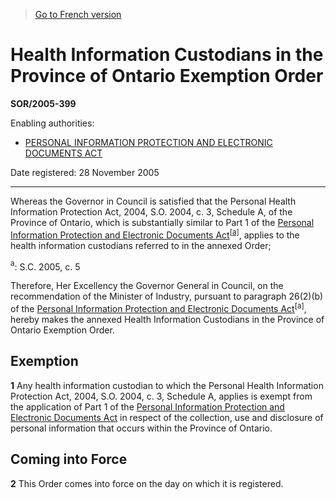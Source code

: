 > [Go to French version](/fr/Règlements/Décrets,%20ordonnances%20et%20règlements%20statutaires/2005/399.md)

# Health Information Custodians in the Province of Ontario Exemption Order

**SOR/2005-399**

Enabling authorities: 
- [PERSONAL INFORMATION PROTECTION AND ELECTRONIC DOCUMENTS ACT](/en/Acts/Statutes%20of%20Canada/2000/c.%205.md)

Date registered: 28 November 2005

----------

Whereas the Governor in Council is satisfied that the Personal Health Information Protection Act, 2004, S.O. 2004, c. 3, Schedule A, of the Province of Ontario, which is substantially similar to Part 1 of the [Personal Information Protection and Electronic Documents Act](/en/Acts/Statutes%20of%20Canada/2000/c.%205.md)<sup><a href='#footnotea_e'>[a]</a></sup>, applies to the health information custodians referred to in the annexed Order;

<a name='footnotea_e'><sup>a</sup></a>: S.C. 2005, c. 5<br />

Therefore, Her Excellency the Governor General in Council, on the recommendation of the Minister of Industry, pursuant to paragraph 26(2)(b) of the [Personal Information Protection and Electronic Documents Act](/en/Acts/Statutes%20of%20Canada/2000/c.%205.md)<sup>[a]</sup>, hereby makes the annexed Health Information Custodians in the Province of Ontario Exemption Order.




## Exemption


**1** Any health information custodian to which the Personal Health Information Protection Act, 2004, S.O. 2004, c. 3, Schedule A, applies is exempt from the application of Part 1 of the [Personal Information Protection and Electronic Documents Act](/en/Acts/Statutes%20of%20Canada/2000/c.%205.md) in respect of the collection, use and disclosure of personal information that occurs within the Province of Ontario.




## Coming into Force


**2** This Order comes into force on the day on which it is registered.


